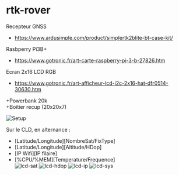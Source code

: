 # rtk-rover

Recepteur GNSS
* https://www.ardusimple.com/product/simplertk2blite-bt-case-kit/

Rasbperry Pi3B+
* https://www.gotronic.fr/art-carte-raspberry-pi-3-b-27826.htm

Ecran 2x16 LCD RGB
* https://www.gotronic.fr/art-afficheur-lcd-i2c-2x16-hat-dfr0514-30630.htm

+Powerbank 20k<br>
+Boitier recup (20x20x7)

![Setup](http://blueb.fr/RTK/docs/photos/Boitier-A.jpg)

Sur le CLD, en alternance :
* [Latitude/Longitude][NombreSat/FixType]
* [Latitude/Longitude][Altitude/HDop]
* [IP Wifi][IP filaire]
* [%CPU/%MEM][Temperature/Frequence]<br>
![lcd-sat](http://blueb.fr/RTK/docs/photos/lcd-sat.jpg)
![lcd-hdop](http://blueb.fr/RTK/docs/photos/lcd-hdop.jpg)
![lcd-ip](http://blueb.fr/RTK/docs/photos/lcd-ip.jpg)
![lcd-sys](http://blueb.fr/RTK/docs/photos/lcd-sys.jpg)
